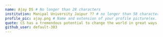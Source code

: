 ```yaml
---
name: Ajay DS # No longer than 28 characters
institution: Manipal University Jaipur ?? # no longer than 58 characters
profile_pic: ajay.png # Name and extension of your profile picture(ex. mona.png) The picture must be squared and 544px on width and height.
quote: CS has a tremendous potential to change the world in great ways, depends on how you utilize it. # no longer than 100 characters, avoid using quotes(") to guarantee the format remains the same.
github_user: default-303
---
```

